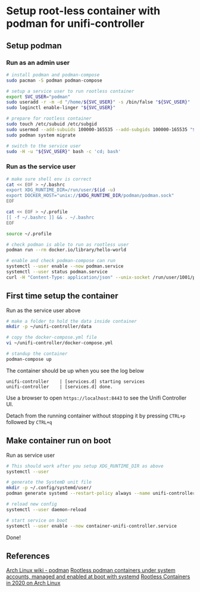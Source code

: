 # Setup root-less container with podman for unifi-controller

## Setup podman

### Run as an admin user

```bash
# install podman and podman-compose
sudo pacman -S podman podman-compose

# setup a service user to run rootless container
export SVC_USER="podman"
sudo useradd -r -m -d "/home/${SVC_USER}" -s /bin/false "${SVC_USER}"  # change to /bin/bash if you want a shell
sudo loginctl enable-linger "${SVC_USER}"

# prepare for rootless container
sudo touch /etc/subuid /etc/subgid
sudo usermod --add-subuids 100000-165535 --add-subgids 100000-165535 "${SVC_USER}"
sudo podman system migrate

# switch to the service user 
sudo -H -u "${SVC_USER}" bash -c 'cd; bash'
```

### Run as the service user

```bash
# make sure shell env is correct
cat << EOF > ~/.bashrc
export XDG_RUNTIME_DIR=/run/user/$(id -u)
export DOCKER_HOST="unix://$XDG_RUNTIME_DIR/podman/podman.sock"
EOF

cat << EOF > ~/.profile
[[ -f ~/.bashrc ]] && . ~/.bashrc
EOF

source ~/.profile

# check podman is able to run as rootless user
podman run --rm docker.io/library/hello-world

# enable and check podman-compose can run
systemctl --user enable --now podman.service
systemctl --user status podman.service
curl -H "Content-Type: application/json" --unix-socket /run/user/1001/podman/podman.sock http://localhost/_ping  # print OK
```

## First time setup the container

Run as the service user above

```bash
# make a folder to hold the data inside container
mkdir -p ~/unifi-controller/data

# copy the docker-compose.yml file
vi ~/unifi-controller/docker-compose.yml

# standup the container
podman-compose up
```

The container should be up when you see the log below

```
unifi-controller    | [services.d] starting services
unifi-controller    | [services.d] done.
```

Use a browser to open `https://localhost:8443` to see the Unifi Controller UI.

Detach from the running container without stopping it by pressing `CTRL+p` followed by `CTRL+q`

## Make container run on boot

Run as service user 

```bash
# This should work after you setup XDG_RUNTIME_DIR as above
systemctl --user

# generate the SystemD unit file
mkdir -p ~/.config/systemd/user/
podman generate systemd --restart-policy always --name unifi-controller > ~/.config/systemd/user/container-unifi-controller.services.d

# reload new config
systemctl --user daemon-reload

# start service on boot
systemctl --user enable --now container-unifi-controller.service
```

Done!

## References

[Arch Linux wiki - podman](https://wiki.archlinux.org/title/Podman)
[Rootless podman containers under system accounts, managed and enabled at boot with systemd](https://blog.christophersmart.com/2021/02/20/rootless-podman-containers-under-system-accounts-managed-and-enabled-at-boot-with-systemd/)
[Rootless Containers in 2020 on Arch Linux](https://vadosware.io/post/rootless-containers-in-2020-on-arch-linux/)
